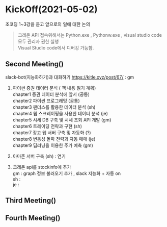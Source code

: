 # KickOff(2021-05-02)

조코딩 1~3강을 듣고 앞으로의 일에 대한 논의  

> 크레온 API 접속위해서는 Python.exe , Pythonw.exe , visual studio code 모두 관리자 권한 실행  
> Visual Studio code에서 디버깅 가능함.

## Second Meeting()
slack-bot(지능화하기)과 대화하기 https://kitle.xyz/post/67/ : gm

1) 파이썬 증권 데이터 분석 ( 책 내용 읽기 계획)  
chapter1 증권 데이터 분석에 앞서 (공통)   
chapter2 파이썬 프로그래밍 (공통)   
chapter3 팬더스를 활용한 데이터 분석 (sh)   
chapter4 웹 스크레이핑을 사용한 데이터 분석 (je)    
chapter5 시세 DB 구축 및 시세 조회 API 개발 (gm)  
chapter6 트레이딩 전략과 구현 (sh)  
chapter7 장고 웹 서버 구축 및 자동화 (?)  
chapter8 변동성 돌파 전략과 자동 매매 (je)  
chapter9 딥러닝을 이용한 주가 예측 (gm)  
2) 아마존 서버 구축 (sh)  : 연기

3) 크레온 api를 stockinfo에 추가  
gm : graph 정보 불러오기 추가 , slack 지능화 + 자동 on  
sh :   
je :   

## Third Meeting()

## Fourth Meeting()

